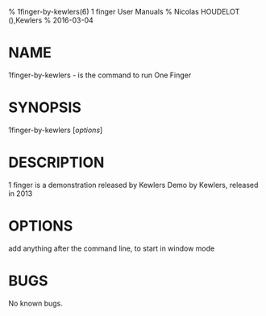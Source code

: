 % 1finger-by-kewlers(6) 1 finger User Manuals
% Nicolas HOUDELOT (),Kewlers
% 2016-03-04

# NAME
1finger-by-kewlers - is the command to run One Finger 

# SYNOPSIS
1finger-by-kewlers [*options*]

# DESCRIPTION
1 finger  is a demonstration released by Kewlers
Demo by Kewlers, released in 2013

# OPTIONS
add anything after the command line, to start in window mode

# BUGS
No known bugs.
